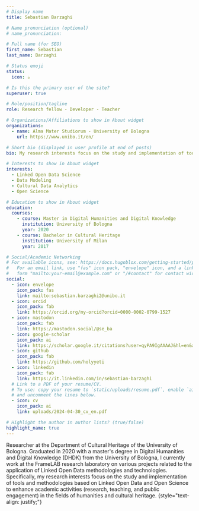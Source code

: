 ```yaml
---
# Display name
title: Sebastian Barzaghi

# Name pronunciation (optional)
# name_pronunciation:

# Full name (for SEO)
first_name: Sebastian
last_name: Barzaghi

# Status emoji
status:
  icon: ☕️

# Is this the primary user of the site?
superuser: true

# Role/position/tagline
role: Research fellow - Developer - Teacher

# Organizations/Affiliations to show in About widget
organizations:
  - name: Alma Mater Studiorum - University of Bologna
    url: https://www.unibo.it/en/

# Short bio (displayed in user profile at end of posts)
bio: My research interests focus on the study and implementation of tools and methodologies based on Linked Open Data and Open Science to enhance academic activities (research, teaching, and public engagement) in the fields of the humanities and cultural heritage.

# Interests to show in About widget
interests:
  - Linked Open Data Science
  - Data Modeling
  - Cultural Data Analytics
  - Open Science

# Education to show in About widget
education:
  courses:
    - course: Master in Digital Humanities and Digital Knowledge
      institution: University of Bologna
      year: 2020
    - course: Bachelor in Cultural Heritage
      institution: University of Milan
      year: 2017

# Social/Academic Networking
# For available icons, see: https://docs.hugoblox.com/getting-started/page-builder/#icons
#   For an email link, use "fas" icon pack, "envelope" icon, and a link in the
#   form "mailto:your-email@example.com" or "/#contact" for contact widget.
social:
  - icon: envelope
    icon_pack: fas
    link: mailto:sebastian.barzaghi2@unibo.it
  - icon: orcid
    icon_pack: fab
    link: https://orcid.org/my-orcid?orcid=0000-0002-0799-1527
  - icon: mastodon
    icon_pack: fab
    link: https://mastodon.social/@se_ba
  - icon: google-scholar
    icon_pack: ai
    link: https://scholar.google.it/citations?user=qyPA9IgAAAAJ&hl=en&authuser=1&oi=ao
  - icon: github
    icon_pack: fab
    link: https://github.com/holyyeti
  - icon: linkedin
    icon_pack: fab
    link: https://it.linkedin.com/in/sebastian-barzaghi
  # Link to a PDF of your resume/CV.
  # To use: copy your resume to `static/uploads/resume.pdf`, enable `ai` icons in `params.yaml`,
  # and uncomment the lines below.
  - icon: cv
    icon_pack: ai
    link: uploads/2024-04-30_cv_en.pdf

# Highlight the author in author lists? (true/false)
highlight_name: true
---
```


Researcher at the Department of Cultural Heritage of the University of Bologna. Graduated in 2020 with a master's degree in Digital Humanities and Digital Knowledge (DHDK) from the University of Bologna, I currently work at the FrameLAB research laboratory on various projects related to the application of Linked Open Data methodologies and technologies. Specifically, my research interests focus on the study and implementation of tools and methodologies based on Linked Open Data and Open Science to enhance academic activities (research, teaching, and public engagement) in the fields of humanities and cultural heritage.
{style="text-align: justify;"}
